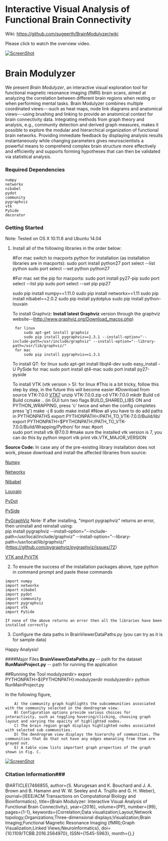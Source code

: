 # Interactive Visual Analysis of Functional Brain Connectivity #

Wiki: https://github.com/sugeerth/BrainModulyzer/wiki

Please click to watch the overview video.

[![ScreenShot](http://s32.postimg.org/mqw3ainkl/Architecture_Diag_Page_1.jpg)](https://vimeo.com/165523412)

# Brain Modulyzer #
We present *Brain Modulyzer*, an interactive visual exploration tool for functional magnetic resonance imaging (fMRI) brain scans, aimed at analyzing the correlation between different brain regions when resting or when performing mental tasks. Brain Modulyzer combines multiple coordinated views---such as heat maps, node link diagrams and anatomical views---using brushing and linking to provide an anatomical context for brain connectivity data. Integrating methods from graph theory and analysis, e.g., community detection and derived graph measures, makes it possible to explore the modular and hierarchical organization of functional brain networks. Providing immediate feedback by displaying analysis results instantaneously while changing parameters gives neuroscientists a powerful means to comprehend complex brain structure more effectively and efficiently and supports forming hypotheses that can then be validated via statistical analysis.

<!--The following image shows the results of community detection with respect to anatomy. Each community is represented by a distinct color, and each region is colored according to its community-->
<!--membership. Parcellated brain regions can be shown as outlines in Fig. A or-->
<!--centroid depiction via a sphere Fig. C.-->

<!--![ScreenShot](http://s32.postimg.org/blbh7yllh/Anatomical_Diagram_Page_1.jpg)-->

### Required Dependencies ###
    numpy
    networkx
    nibabel
    pydot
    community
    pygraphviz
    vtk
    PySide
    decorator


### Getting Started  ###
Note: Tested on OS X 10.11.6 and Ubuntu 14.04
	
1) Install all of the following libraries in the order below:
	
	
	#For mac switch to macports python for installation (as installation libraries are in macports):
	sudo port install python27
	port select --list python
	sudo port select --set python python27
		
	#For mac set the pip for macports: 
	sudo port install py27-pip
	sudo port select --list pip 
	sudo port select --set pip pip27

	sudo pip install numpy==1.11.0
	sudo pip install networkx==1.11
	sudo pip install nibabel==2.0.2
	sudo pip install pydotplus
	sudo pip install python-louvain
	
	To install Graphviz:
		**Install latest Graphviz** version through the graphviz website--(http://www.graphviz.org/Download_macos.php)
		
		for linux
			sudo apt-get install graphviz
			sudo pip install pygraphviz==1.3.1 --install-option="--include-path=/usr/include/graphviz" --install-option="--library-path=/usr/lib/graphviz/"
		for mac
			sudo pip install pygraphviz==1.3.1
	
	To install QT:
		for linux
			sudo apt-get install libqt4-dev
			sudo easy_install -U PySide
		for mac
			sudo port install qt4-mac
			sudo port install py27-pyside
	
	To install VTK (vtk version > 5):
		for linux
			#This is a bit tricky, follow this step by step, in the future this will become easier
			#Download from source VTK-7.0.0
			[VTK7](http://www.vtk.org/files/release/7.0/VTK-7.0.0.zip)
			unzip VTK-7.0.0.zip
			cd VTK-7.0.0
			mkdir Build
			cd Build 
			ccmake .. (in GUI turn two flags BUILD_SHARED_LIBS ON and PYTHON_WRAPPING, press 'c' twice and when the config completes press 'g')
			make -j 8
			sudo make install
			#Now all you have to do add paths in PYTHONPATHS
			export PYTHONPATH=/PATH_TO_VTK-7.0.0/Build/lib/
			export PYTHONPATH=$PYTHONPATH:/PATH_TO_VTK-7.0.0/Build/Wrapping/Python/
		for mac
			#port			
			sudo port install vtk @7.0.0
			#make sure the installed vtk version is 7, you can do this by 
			python
			import vtk 
			print vtk.VTK_MAJOR_VERSION

**Source Code:**
In case any of the pre-existing library installation does not work, please download and install the affected libraries from source:

[Numpy](https://sourceforge.net/projects/numpy/files/NumPy/1.11.0/numpy-1.11.0.tar.gz/download )

[Networkx](https://pypi.python.org/packages/c2/93/dbb41b03cf7c878a7409c8e92226531f840a423c9309ea534873a83c9192/networkx-1.11.tar.gz#md5=6ef584a879e9163013e9a762e1cf7cd1 )

[Nibabel](http://nipy.org/nibabel/installation.html#installation ) 

[Louvain](https://pypi.python.org/packages/5d/81/497a95ba9d79d5bf04f9318256d1c0102329dd6a77b9d1e4dd84871e1089/python-louvain-0.5.tar.gz )

[PyDot](https://pypi.python.org/pypi/pydot3/1.0.8 )

[PySide](https://pypi.python.org/pypi/PySide/1.2.4)

[PyGraphViz](https://pypi.python.org/packages/98/bb/a32e33f7665b921c926209305dde66fe41003a4ad934b10efb7c1211a419/pygraphviz-1.3.1.tar.gz#md5=7f690295dfe77edaa9e552d09d98d279 )
Note: If after installing, "import pygraphviz" returns an error, then uninstall and reinstall using: 	
pip install pygraphviz --install-option="--include-path=/usr/local/include/graphviz" --install-option="--library-path=/usr/local/lib/graphviz/" (https://github.com/pygraphviz/pygraphviz/issues/72)

[VTK and PyVTK](http://www.it.uu.se/edu/course/homepage/vetvis/ht10/vtk/instructions_vtk_OSX.pdf) 

2)   To ensure the success of the installation packages above, type python in command prompt and paste these commands

    import numpy
    import networkx
    import nibabel
    import pydot
    import community 
    import pygraphviz
    import vtk
    import PySide
	   
	If none of the above returns an error then all the libraries have been installed correctly

3)	Configure the data paths in BrainViewerDataPaths.py (you can try as it is for sample data)


Happy Analysis! 

####Major Files
**BrainViewerDataPaths.py** -- path for the dataset
**RunMainProject.py** -- path for running the application

##Running the Tool 
        modulyzerdir> export PYTHONPATH=${PYTHONPATH}:modulyzerdir
        modulyzerdir> python RunMainProject.py

In the following figure, 

        A) the community graph highlights the subcommunities associated with the community selected in the dendrogram view.
        B) Configuration options provide various choices for interactivity, such as toggling hovering/clicking, choosing graph layout and varying the opacity of highlighted nodes. 
        C) The brain region graph displays highlighted nodes associated with selected sub communities.
        D) The dendrogram view displays the hierarchy of communities. The communities that do that not have any edges emanating from them are grayed out.
        E) A table view lists important graph properties of the graph shown in Fig. C.

[![ScreenShot](http://s32.postimg.org/7zro1qnrp/Visual_Tool_Page_1.jpg)]()


### Citation Information###
@ARTICLE{7466855, 
author={S. Murugesan and K. Bouchard and J. A. Brown and B. Hamann and W. W. Seeley and A. Trujillo and G. H. Weber}, 
journal={IEEE/ACM Transactions on Computational Biology and Bioinformatics}, 
title={Brain Modulyzer: Interactive Visual Analysis of Functional Brain Connectivity}, 
year={2016}, 
volume={PP}, 
number={99}, 
pages={1-1}, 
keywords={Correlation;Data visualization;Layout;Network topology;Organizations;Three-dimensional displays;Visualization;Brain Imaging;Functional Magnetic Resonance Imaging (fMRI);Graph Visualization;Linked Views;Neuroinformatics}, 
doi={10.1109/TCBB.2016.2564970}, 
ISSN={1545-5963}, 
month={},}

<!--![ScreenShot](http://s32.postimg.org/f3a3uyms5/Teaser_CGraph_View_Page_1.jpg)-->
